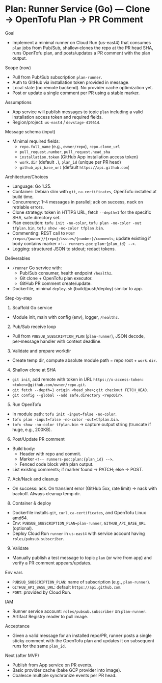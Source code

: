 # Plan: Runner Service (Go) — Clone → OpenTofu Plan → PR Comment

Goal
- Implement a minimal runner on Cloud Run (us-east4) that consumes `plan` jobs from Pub/Sub, shallow‑clones the repo at the PR head SHA, runs OpenTofu plan, and posts/updates a PR comment with the plan output.

Scope (now)
- Pull from Pub/Sub subscription `plan-runner`.
- Auth to GitHub via installation token provided in message.
- Local state (no remote backend). No provider cache optimization yet.
- Post or update a single comment per PR using a stable marker.

Assumptions
- App service will publish messages to topic `plan` including a valid installation access token and required fields.
- Region/project: `us-east4` / `devstage-419614`.

Message schema (input)
- Minimal required fields:
  - `repo.full_name` (e.g., `owner/repo`), `repo.clone_url`
  - `pull_request.number`, `pull_request.head_sha`
  - `installation.token` (GitHub App installation access token)
  - `work.dir` (default `.`), `plan_id` (unique per PR head)
  - `github_api_base_url` (default `https://api.github.com`)

Architecture/Choices
- Language: Go 1.25.
- Container: Debian slim with `git`, `ca-certificates`, OpenTofu installed at build time.
- Concurrency: 1–4 messages in parallel; ack on success, nack on retriable errors.
- Clone strategy: token in HTTPS URL, fetch `--depth=1` for the specific SHA, safe.directory set.
- Plan execution: `tofu init -no-color`, `tofu plan -no-color -out tfplan.bin`, `tofu show -no-color tfplan.bin`.
- Commenting: REST call to `POST /repos/{owner}/{repo}/issues/{number}/comments`; update existing if body contains marker `<!-- runners-poc:plan:{plan_id} -->`.
- Logging: structured JSON to stdout; redact tokens.

Deliverables
- `/runner` Go service with:
  - Pub/Sub consumer, health endpoint `/healthz`.
  - Git clone + OpenTofu plan executor.
  - GitHub PR comment create/update.
- Dockerfile, minimal `deploy.sh` (build/push/deploy) similar to app.

Step-by-step
1) Scaffold Go service
- Module init, main with config (env), logger, `/healthz`.

2) Pub/Sub receive loop
- Pull from `PUBSUB_SUBSCRIPTION_PLAN` (`plan-runner`), JSON decode, per‑message handler with context deadline.

3) Validate and prepare workdir
- Create temp dir, compute absolute module path = repo root + `work.dir`.

4) Shallow clone at SHA
- `git init`, add remote with token in URL `https://x-access-token:<token>@github.com/owner/repo.git`.
- `git fetch --depth=1 origin <head_sha>`; `git checkout FETCH_HEAD`.
- `git config --global --add safe.directory <repoDir>`.

5) Run OpenTofu
- In module path: `tofu init -input=false -no-color`.
- `tofu plan -input=false -no-color -out=tfplan.bin`.
- `tofu show -no-color tfplan.bin` → capture output string (truncate if huge, e.g., 200KB).

6) Post/Update PR comment
- Build body:
  - Header with repo and commit.
  - Marker `<!-- runners-poc:plan:{plan_id} -->`.
  - Fenced code block with plan output.
- List existing comments; if marker found → PATCH; else → POST.

7) Ack/Nack and cleanup
- On success: ack. On transient error (GitHub 5xx, rate limit) → nack with backoff. Always cleanup temp dir.

8) Container & deploy
- Dockerfile installs `git`, `curl`, `ca-certificates`, and OpenTofu Linux amd64.
- Env: `PUBSUB_SUBSCRIPTION_PLAN=plan-runner`, `GITHUB_API_BASE_URL` (optional).
- Deploy Cloud Run `runner` in `us-east4` with service account having `roles/pubsub.subscriber`.

9) Validate
- Manually publish a test message to topic `plan` (or wire from app) and verify a PR comment appears/updates.

Env vars
- `PUBSUB_SUBSCRIPTION_PLAN`: name of subscription (e.g., `plan-runner`).
- `GITHUB_API_BASE_URL`: default `https://api.github.com`.
- `PORT`: provided by Cloud Run.

IAM
- Runner service account: `roles/pubsub.subscriber` on `plan-runner`.
- Artifact Registry reader to pull image.

Acceptance
- Given a valid message for an installed repo/PR, runner posts a single sticky comment with the OpenTofu plan and updates it on subsequent runs for the same `plan_id`.

Next (after MVP)
- Publish from App service on PR events.
- Basic provider cache (bake GCP provider into image).
- Coalesce multiple synchronize events per PR head.
